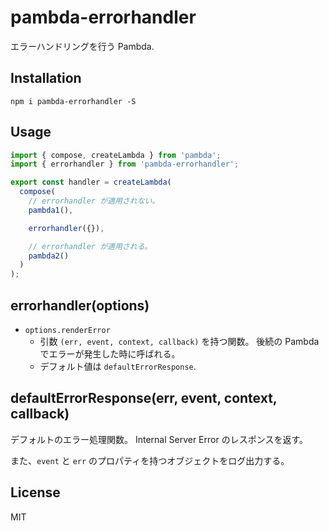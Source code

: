 # pambda-errorhandler

エラーハンドリングを行う Pambda.

## Installation

```
npm i pambda-errorhandler -S
```

## Usage

``` javascript
import { compose, createLambda } from 'pambda';
import { errorhandler } from 'pambda-errorhandler';

export const handler = createLambda(
  compose(
    // errorhandler が適用されない。
    pambda1(),

    errorhandler({}),

    // errorhandler が適用される。
    pambda2()
  )
);
```

## errorhandler(options)

- `options.renderError`
    - 引数 `(err, event, context, callback)` を持つ関数。
      後続の Pambda でエラーが発生した時に呼ばれる。
    - デフォルト値は `defaultErrorResponse`.

## defaultErrorResponse(err, event, context, callback)

デフォルトのエラー処理関数。 Internal Server Error のレスポンスを返す。

また、`event` と `err` のプロパティを持つオブジェクトをログ出力する。

## License

MIT
